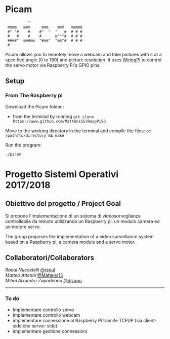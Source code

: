 # Picam
```
          "                        
 mmmm   mmm     mmm    mmm   mmmmm 
 #" "#    #    #"  "  "   #  # # # 
 #   #    #    #      m"""#  # # # 
 ##m#"  mm#mm  "#mm"  "mm"#  # # # 
 # 
```
Picam allows you to remotely move a webcam and take pictures with it at a specified angle (0 to 180) and picture resolution .It uses [WiringPI](www.wiringpi.com) to control the servo motor via Raspberry Pi's GPIO pins.

## Setup 
### From The Raspberry pi 
Download the Picam folder : 
- from the terminal by running
	```git clone https://www.github.com/Mattens15/RaspPiSO```

Move to the working directory in the terminal and compile the files:
 ```cd /path/to/directory && make```
	

Run the program:

```./picam```
  
# Progetto Sistemi Operativi 2017/2018

## Obiettivo del progetto / Project Goal

Si propone l'implementazione di un sistema di videosorveglianza controllabile da remoto utilizzando un Raspberry pi, un modulo camera ed un motore servo.  

The group proposes the implementation of a video surveillance system based on a Raspberry pi, a camera module and a servo motor.


## Collaboratori/Collaborators

_Raoul Nuccetelli_ [@rsoul](https://www.github.com/rsoul)   
_Matteo Attenni_ [@Mattens15](https://www.github.com/Mattens15)   
_Mihai Alxandru Zapodeanu_ [@djzapo](https://www.github.com/djzapo)   

___
### To do
- Implementare controllo servo
- Implementare controllo webcam
- implementare connessione al Raspberry Pi tramite TCP/IP (sia client-side che server-side)
- implementare gestione connessioni
